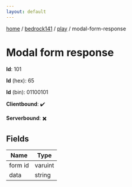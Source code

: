 ```yaml
---
layout: default
---
```


[home](/)  /  [bedrock141](/protocol/bedrock141)  /  [play](/protocol/bedrock141/play)  /  modal-form-response

# Modal form response

**Id**: 101

**Id** (hex): 65

**Id** (bin): 01100101

**Clientbound**: ✔️

**Serverbound**: ✖️

## Fields

Name | Type
---|---
form id | varuint
data | string

